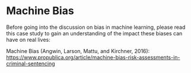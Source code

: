 # Machine Bias

Before going into the discussion on bias in machine learning, please read this case study to gain an understanding of the impact these biases can have on real lives:

Machine Bias (Angwin, Larson, Mattu, and Kirchner, 2016): https://www.propublica.org/article/machine-bias-risk-assessments-in-criminal-sentencing